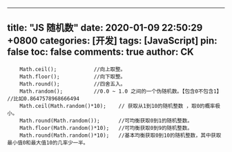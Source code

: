 ---
title: "JS 随机数"
date: 2020-01-09 22:50:29 +0800
categories: [开发]
tags: [JavaScript]
pin: false
toc: false
comments: true
author: CK
------


``` JS
    Math.ceil();            //向上取整。
    Math.floor();           //向下取整。
    Math.round();           //四舍五入。
    Math.random();          //0.0 ~ 1.0 之间的一个伪随机数。【包含0不包含1】 //比如0.8647578968666494
    Math.ceil(Math.random()*10);    // 获取从1到10的随机整数 ，取0的概率极小。
    Math.round(Math.random());      //可均衡获取0到1的随机整数。
    Math.floor(Math.random()*10);   //可均衡获取0到9的随机整数。
    Math.round(Math.random()*10);   //基本均衡获取0到10的随机整数，其中获取最小值0和最大值10的几率少一半。
```
